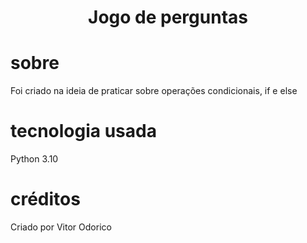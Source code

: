 <h1 align="center">Jogo de perguntas</h1>

# sobre

<p>Foi criado na ideia de praticar sobre operações condicionais, if e else</p>

# tecnologia usada

<p>Python 3.10</p>

# créditos
<p>Criado por Vitor Odorico</p>